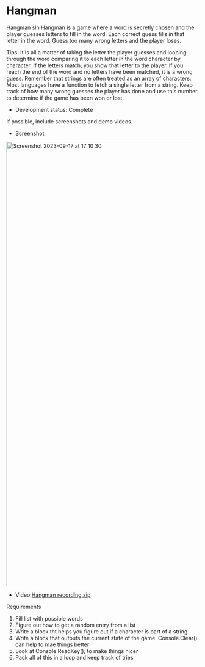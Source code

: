 # Hangman 

Hangman sln
Hangman is a game where a word is secretly chosen and the player guesses letters to fill in the word.
Each correct guess fills in that letter in the word. Guess too many wrong letters and the player loses.

Tips: It is all a matter of taking the letter the player guesses and looping through the word comparing it to each letter in the word character by character. If the letters match, you show that letter to the player. If you reach the end of the word and no letters have been matched, it is a wrong guess.
Remember that strings are often treated as an array of characters. Most languages have a function to fetch a single letter from a string.
Keep track of how many wrong guesses the player has done and use this number to determine if the game has been won or lost.

- Development status: Complete

If possible, include screenshots and demo videos.
- Screenshot
<img width="1164" alt="Screenshot 2023-09-17 at 17 10 30" src="https://github.com/franciskamara/ConsoleApp1/assets/53877017/af50e860-be3b-486b-ba9d-5b28769675ac">

- Video
[Hangman recording.zip](https://github.com/franciskamara/ConsoleApp1/files/12643230/Hangman.recording.zip)

Requirements
1. Fill list with possible words
2. Figure out how to get a random entry from a list
3. Write a block tht helps you figure out if a character is part of a string
4. Write a block that outputs the current state of the game. Console.Clear() can help to mae things better 
5. Look at Console.ReadKey(); to make things nicer
6. Pack all of this in a loop and keep track of tries 
